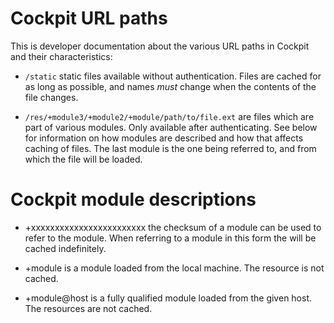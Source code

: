 
Cockpit URL paths
=================

This is developer documentation about the various URL paths in Cockpit
and their characteristics:

 * ```/static``` static files available without authentication. Files
   are cached for as long as possible, and names *must* change when the
   contents of the file changes.

 * ```/res/+module3/+module2/+module/path/to/file.ext``` are files which
   are part of various modules. Only available after authenticating.
   See below for information on how modules are described and how that
   affects caching of files. The last module is the one being referred
   to, and from which the file will be loaded.

Cockpit module descriptions
===========================

 * +xxxxxxxxxxxxxxxxxxxxxxxx the checksum of a module can be used to
   refer to the module. When referring to a module in this form the
   will be cached indefinitely.

 * +module is a module loaded from the local machine. The resource is
   not cached.

 * +module@host is a fully qualified module loaded from the given host.
   The resources are not cached.
